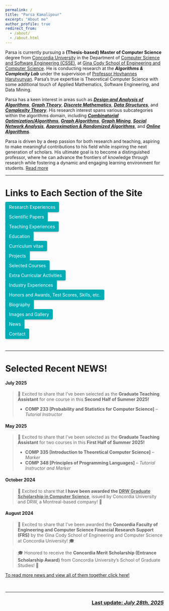 ```yaml
---
permalink: /
title: "Parsa Kamalipour"
excerpt: "About me"
author_profile: true
redirect_from:
  - /about/
  - /about.html
---
```


<head>
  <style>
    .cta-button {
  padding: 12px 24px;
  border-radius: 4px; 
  background-color: #00adb5;
  /* color: white; */
  color: #fff;
  border: none;
  box-shadow: 0 2px 4px rgba(0,0,0,0.2);
  transition: 0.2s ease-in-out;
  flex: 1 1 auto;
  max-width: 100%;
  text-align: center;
  margin: 5px 0;
  padding: 8px 12px; 
  margin-right: 10px;
  margin-bottom: 10px; 
   text-decoration: none;
}

  .small-font {
      font-size: smaller;
    }

.cta-button:visited {
  color: #fff;
}

.cta-button:active {
  color: #fff;
}

.cta-button:hover {
  background: #6aa9ad;
  transform: scale(1.05);
}


.button-container {
  display: flex;
  flex-wrap: wrap; 
  max-width: 1200px;
  margin: 0 auto;
  <!-- justify-content: space-between; -->
}

  </style>
</head>

<!-- Parsa introduces himself as an individual with a Bachelor of Science degree in Computer Engineering, specializing in Software Engineering and with a specific focus on Data Processing. Although his major is in Computer Engineering, his true expertise lies in ***<u>Theoretical Computer Science</u>***, particularly in the areas of ***<u>Data Structures</u>***, ***<u>Design and Analysis of Algorithms</u>***, and ***<u>Graph Theory</u>***.  

Parsa's primary area of research interest centers around ***<u>Theoretical computer science</u>***, with a keen interest in fields such as ***<u>Design & Analysis of Algorithms</u>***, ***<u>Data Structures</u>***, ***<u>Graph Theory & Processing</u>***, ***<u>Data Mining & Social Network Analysis</u>***, ***<u>Theoretical Machine Learning</u>***, and various subcategories within the algorithms domain such as: ***<u>Combinatorial Optimization</u>***, ***<u>Complexity Theory</u>***, ***<u>Approximation Algorithms</u>***, and ***<u>Randomized Algorithms</u>***.  

He expresses enthusiasm for pursuing advanced studies in Theoretical Computer Science at the graduate level, aiming to make significant contributions as a researcher and aspiring to achieve the status of a distinguished professor in the near future. -->


<!-- Parsa is a dedicated professional with a Bachelor of Science degree in Computer Engineering, specializing in Software Engineering and a profound focus on Data Processing. While his academic foundation lies in Computer Engineering, Parsa's true expertise extends into ***<u>Theoretical Computer Science</u>*** and ***<u>Machine Learning</u>***. -->

Parsa is currently pursuing a **(Thesis-based) Master of Computer Science** degree from [Concordia University](https://www.concordia.ca) in the Department of [Computer Science and Software Engineering (CSSE)](https://www.concordia.ca/ginacody/computer-science-software-eng.html), at [Gina Cody School of Engineering and Computer Science](https://www.concordia.ca/ginacody.html). He is conducting research at the ***Algorithms & Complexity Lab*** under the supervision of [Professor Hovhannes Harutyunyan](https://users.encs.concordia.ca/~haruty/). Parsa’s true expertise is Theoretical Computer Science with some additional touch of Applied Mathematics, Software Engineering, and Data Mining.

Parsa has a keen interest in areas such as ***<u>Design and Analysis of Algorithms</u>***, ***<u>Graph Theory</u>***, ***<u>Discrete Mathematics</u>***, ***<u>Data Structures</u>***, and ***<u>Complexity Theory</u>***. His research interest spans various subcategories within the algorithms domain, including ***<u>Combinatorial Optimization/Algorithms</u>***, ***<u>Graph Algorithms</u>***, ***<u>Graph Mining</u>***, ***<u>Social Network Analysis</u>***, ***<u>Approximation & Randomized Algorithms</u>***, and ***<u>Online Algorithms</u>***.

<!-- On the Machine Learning front, Parsa likes to explore ***<u>Graph Mining</u>***, ***<u>Graph Neural Networks</u>***, ***<u>Social Networks Analysis</u>***, ***<u>Learning Algorithms</u>***, ***<u>Optimization Algorithms</u>***, ***<u>Machine Learning in Healthcare</u>***, and ***<u>Bayesian & Probabilistic Modeling</u>***.  -->

<!-- His passion for these fields is evident in his desire to pursue advanced studies in both Theoretical Computer Science and Machine Learning at the graduate level. -->

<!-- Moreover, Parsa actively pursues ***<u>Software Engineering</u>*** research as a personal passion, honing expertise in areas such as ***<u>Software Code Analysis</u>***, ***<u>Software Refactoring</u>***, and leveraging ***<u>Machine Learning techniques to enhance Software Quality</u>***. -->

<!-- Parsa has enriched his academic journey through impactful roles, serving as a Research Assistant at Vali-e-Asr University of Rafsanjan with a concentrated focus on Algorithm Design and Graph Theory. Additionally, he made significant contributions as a Research Assistant at the University of Twente, immersing himself in the application of Machine Learning to advance Software Refactoring techniques. 

Going beyond his research engagements, Parsa has demonstrated a commitment to education by serving as a Teaching Assistant for over 10 courses. His focus has primarily centered on Theoretical Computer Science and Machine Learning, where he has provided invaluable support for courses including Design and Analysis of Algorithms, Data Structures, Discrete Math, and Data Mining on multiple occasions. 

These diverse experiences underscore Parsa's unwavering dedication to both research and education, showcasing his versatility and impact across academic domains. -->

<!-- Parsa aspires to contribute significantly as a researcher, with the ultimate goal of achieving the esteemed status of a distinguished professor in the near future. His enthusiasm for advancing the frontiers of knowledge and making a lasting impact in the academic community drives his commitment to excellence in research and education. -->

Parsa is driven by a deep passion for both research and teaching, aspiring to make meaningful contributions to his field while inspiring the next generation of scholars. His ultimate goal is to become a distinguished professor, where he can advance the frontiers of knowledge through research while fostering a dynamic and engaging learning environment for students. [Read more](/biography/) 

<!-- <button class="cta-button">Call to Action</button> -->

<!-- <br> -->

---

# Links to Each Section of the Site

<div class="button-container">
  <a class="cta-button" href="/research/">Research Experiences</a>

<a class="cta-button" href="/publications/">Scientific Papers</a>

<a class="cta-button" href="/teaching/">Teaching Experiences</a>

<a class="cta-button" href="/education/">Education</a>

<a class="cta-button" href="/cv/">Curriculum vitae</a>

<a class="cta-button" href="/projects/">Projects</a>

<a class="cta-button" href="/selected_courses/">Selected Courses</a>

<a class="cta-button" href="/extracurricular/">Extra Curricular Activities</a>

<a class="cta-button" href="/industry/">Industry Experiences</a>

<a class="cta-button" href="/honors_and_extra/">Honors and Awards, Test Scores, Skills, etc.</a>

<a class="cta-button" href="/biography/">Biography</a>

<a class="cta-button" href="/gallery/">Images and Gallery</a>

<a class="cta-button" href="/news/">News</a>

<a class="cta-button" href="/contact/">Contact</a>
</div>

<!-- ### [Research Experiences](/research/)

### [Scientific Papers](/publications/)

### [Teaching Experiences](/teaching/)

### [Education](/education/)

### [Curriculum vitae](/cv/)

### [Projects](/projects/)

### [Selected Courses](/selected_courses/)

### [Honors and Awards, Test Scores, Skills, etc.](/honors_and_extra/)

### [Extra Curricular Activities](/extracurricular/)

### [Industry Experiences](/industry/)

### [Biography](/biography/)

### [Images and Gallery](/gallery/) -->


<br>

---

# Selected Recent NEWS!
#### July 2025
> 🎉 Excited to share that I’ve been selected as the **Graduate Teaching Assistant** for one course in this **Second Half of Summer 2025!**  
>  
> - **COMP 233 [Probability and Statistics for Computer Science]** – *Tutorial Instructor*  

#### May 2025
> 🎉 Excited to share that I’ve been selected as the **Graduate Teaching Assistant** for two courses in this **First Half of Summer 2025!**  
>  
> - **COMP 335 [Introduction to Theoretical Computer Science]** – *Marker*  
> - **COMP 348 [Principles of Programming Languages]** – *Tutorial Instructor and Marker*  

<!-- #### December 2024
> Excited to announce that our research **“Cross-Language Refactoring Detection: Bridging Gaps with Pre-trained Language Models”** has been **<u>submitted to The Journal of Systems & Software!</u>** A big thank you to my previous research team! 🌟 -->

#### October 2024
> 🎉 Excited to share that **I have been awarded the <u>DRW Graduate Scholarship in Computer Science</u>**, issued by Concordia University and DRW, a Montreal-based company! 🚀

<!-- #### September 2024
> 🎉 Thrilled to announce that I’ve been selected as the **Graduate Teaching Assistant: <u>Marker for COMP 335</u> (Introduction to Theoretical Computer Science) for Fall 2024!** 📚

> 🎉 Excited to share that I’ve been appointed as the **Graduate Teaching Assistant: <u>Tutorial Leader & Marker for COMP 339</u> (Combinatorics) for Fall 2024!** 📚 -->

#### August 2024
> 🌟 Excited to share that I’ve been awarded the **Concordia Faculty of Engineering and Computer Science Financial Research Support (FRS)** by the Gina Cody School of Engineering and Computer Science at Concordia University! 🎓 

> 🎓 Honored to receive the **Concordia Merit Scholarship (Entrance Scholarship Award)** from Concordia University’s School of Graduate Studies! 🌟 

<!-- #### February 2024
> 🚀 Thrilled to announce that I’ve been **admitted to the Funded Thesis-based Master’s program in Computer Science at Concordia University for Fall 2024!** 📚 I’ll be joining the Algorithms & Complexity Lab, working under the guidance of Professor Hovhannes Harutyunyan.  -->
<!-- 
#### November 2023
> 🏆 Thrilled to announce that I've been honored with the **Top Researcher Award** in Kerman Province, standing out among all undergraduate students across universities in this region! 🌍🚀 #ResearchAward -`November 21, 2023` -->

[To read more news and view all of them together click here!](/news/) 

<br>

---
<p align="right">
  <h3 align="right"><b><u> Last update: <i>July 28th, 2025 </i></u></b></h3></p>

